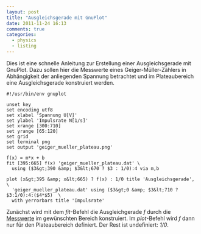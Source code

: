 ```yaml
---
layout: post
title: "Ausgleichsgerade mit GnuPlot"
date: 2011-11-24 16:13
comments: true
categories:
  - physics
  - listing
---
```

Dies ist eine schnelle Anleitung zur Erstellung einer Ausgleichsgerade mit
GnuPlot. Dazu sollen hier die Messwerte eines Geiger-Müller-Zählers in Abhängigkeit
der anliegenden Spannung betrachtet und im Plateaubereich eine
Ausgleichsgerade konstruiert werden.

    #!/usr/bin/env gnuplot

    unset key
    set encoding utf8
    set xlabel 'Spannung U[V]'
    set ylabel 'Impulsrate N[1/s]'
    set xrange [300:710]
    set yrange [65:120]
    set grid
    set terminal png
    set output 'geiger_mueller_plateau.png'

    f(x) = m*x + b
    fit [395:665] f(x) 'geiger_mueller_plateau.dat' \
      using ($3&gt;390 &amp; $3&lt;670 ? $3 : 1/0):4 via m,b

    plot (x&gt;395 &amp; x&lt;665) ? f(x) : 1/0 title 'Ausgleichsgerade', \
      'geiger_mueller_plateau.dat' using ($3&gt;0 &amp; $3&lt;710 ? $3:1/0):4:($4*$5)  \
      with yerrorbars title 'Impulsrate'

Zunächst wird mit dem _fit_-Befehl die Ausgleichgerade _f_ durch die [Messwerte][messwerte] im
gewünschten Bereich konstruiert. Im _plot_-Befehl wird _f_ dann nur für den
Plateaubereich definiert. Der Rest ist undefiniert: _1/0_.

[messwerte]: /data/messwerte.dat
